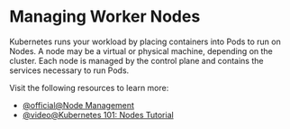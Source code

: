 # Managing Worker Nodes

Kubernetes runs your workload by placing containers into Pods to run on Nodes. A node may be a virtual or physical machine, depending on the cluster. Each node is managed by the control plane and contains the services necessary to run Pods.

Visit the following resources to learn more:

- [@official@Node Management](https://kubernetes.io/docs/concepts/architecture/nodes/#management)
- [@video@Kubernetes 101: Nodes Tutorial](https://www.youtube.com/watch?v=xhwi3zIVR-8)
